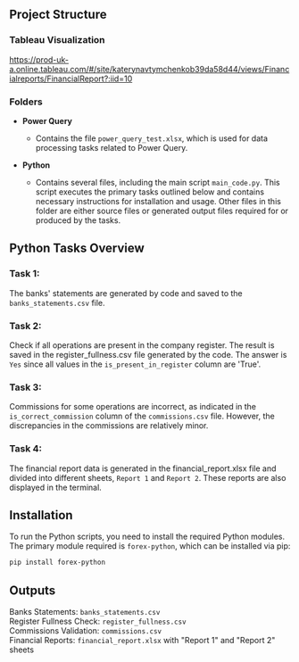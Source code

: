 ## Project Structure

### Tableau Visualization

https://prod-uk-a.online.tableau.com/#/site/katerynavtymchenkob39da58d44/views/Financialreports/FinancialReport?:iid=10

### Folders

- **Power Query**
  - Contains the file `power_query_test.xlsx`, which is used for data processing tasks related to Power Query.

- **Python**
  - Contains several files, including the main script `main_code.py`. This script executes the primary tasks outlined below and contains necessary instructions for installation and usage. Other files in this folder are either source files or generated output files required for or produced by the tasks.

## Python Tasks Overview

### Task 1:
The banks' statements are generated by code and saved to the `banks_statements.csv` file.

### Task 2:
Check if all operations are present in the company register. The result is saved in the 
register_fullness.csv file generated by the code. The answer is `Yes` since all values in 
the `is_present_in_register` column are 'True'.

### Task 3:
Commissions for some operations are incorrect, as indicated in the `is_correct_commission`
column of the `commissions.csv` file. However, the discrepancies in the commissions are 
relatively minor.

### Task 4:
The financial report data is generated in the financial_report.xlsx file and divided into 
different sheets, `Report 1` and `Report 2`. These reports are also displayed in the terminal.

## Installation

To run the Python scripts, you need to install the required Python modules. The primary module required is `forex-python`, which can be installed via pip:

```bash
pip install forex-python
```

## Outputs

Banks Statements: `banks_statements.csv`\
Register Fullness Check: `register_fullness.csv`\
Commissions Validation: `commissions.csv`\
Financial Reports: `financial_report.xlsx` with "Report 1" and "Report 2" sheets

